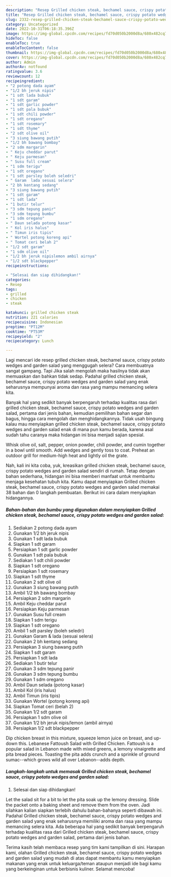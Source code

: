 ```yaml
---
description: "Resep Grilled chicken steak, bechamel sauce, crispy potato wedges and garden salad yang Lezat Sekali, Buat Buka Puasa Enak"
title: "Resep Grilled chicken steak, bechamel sauce, crispy potato wedges and garden salad yang Lezat Sekali, Buat Buka Puasa Enak"
slug: 2332-resep-grilled-chicken-steak-bechamel-sauce-crispy-potato-wedges-and-garden-salad-yang-lezat-sekali-buat-buka-puasa-enak
category: Uncategorized
date: 2022-10-31T06:18:35.396Z
image: https://img-global.cpcdn.com/recipes/fd70d050b2000d8a/680x482cq70/grilled-chicken-steak-bechamel-sauce-crispy-potato-wedges-and-garden-salad-foto-resep-utama.jpg
hideToc: false
enableToc: true
enableTocContent: false
thumbnail: https://img-global.cpcdn.com/recipes/fd70d050b2000d8a/680x482cq70/grilled-chicken-steak-bechamel-sauce-crispy-potato-wedges-and-garden-salad-foto-resep-utama.jpg
cover: https://img-global.cpcdn.com/recipes/fd70d050b2000d8a/680x482cq70/grilled-chicken-steak-bechamel-sauce-crispy-potato-wedges-and-garden-salad-foto-resep-utama.jpg
author: Admin
authorAv: notfound
ratingvalue: 3.6
reviewcount: 12
recipeingredient:
- "2 potong dada ayam"
- "1/2 bh jeruk nipis"
- "1 sdt lada bubuk"
- "1 sdt garam"
- "1 sdt garlic powder"
- "1 sdt pala bubuk"
- "1 sdt chili powder"
- "1 sdt oregano"
- "1 sdt rosemary"
- "1 sdt thyme"
- "2 sdt olive oil"
- "3 siung bawang putih"
- "1/2 bh bawang bombay"
- "2 sdm margarin"
- " Keju cheddar parut"
- " Keju parmesan"
- " Susu full cream"
- "1 sdm terigu"
- "1 sdt oregano"
- "1 sdt parsley boleh seledri"
- " Garam  lada sesuai selera"
- "2 bh kentang sedang"
- "3 siung bawang putih"
- "1 sdt garam"
- "1 sdt lada"
- "1 butir telur"
- "3 sdm tepung panir"
- "3 sdm tepung bumbu"
- "1 sdm oregano"
- " Daun selada potong kasar"
- " Kol iris halus"
- " Timun iris tipis"
- " Wortel potong koreng api"
- " Tomat ceri belah 2"
- "1/2 sdt garam"
- "1 sdm olive oil"
- "1/2 bh jeruk nipislemon ambil airnya"
- "1/2 sdt blackpepper"
recipeinstructions:

- "Selesai dan siap dihidangkan!"
categories:
- Resep
tags:
- grilled
- chicken
- steak

katakunci: grilled chicken steak 
nutrition: 221 calories
recipecuisine: Indonesian
preptime: "PT12M"
cooktime: "PT53M"
recipeyield: "2"
recipecategory: Lunch

---
```



Lagi mencari ide resep grilled chicken steak, bechamel sauce, crispy potato wedges and garden salad yang menggugah selera? Cara membuatnya sangat gampang. Tapi Jika salah mengolah maka hasilnya tidak akan memuaskan dan bahkan tidak sedap. Padahal grilled chicken steak, bechamel sauce, crispy potato wedges and garden salad yang enak seharusnya mempunyai aroma dan rasa yang mampu memancing selera kita.


Banyak hal yang sedikit banyak berpengaruh terhadap kualitas rasa dari grilled chicken steak, bechamel sauce, crispy potato wedges and garden salad, pertama dari jenis bahan, kemudian pemilihan bahan segar dan bagus, hingga cara mengolah dan menghidangkannya. Tidak usah bingung kalau mau menyiapkan grilled chicken steak, bechamel sauce, crispy potato wedges and garden salad enak di mana pun kamu berada, karena asal sudah tahu caranya maka hidangan ini bisa menjadi sajian spesial.

Whisk olive oil, salt, pepper, onion powder, chili powder, and cumin together in a bowl until smooth. Add wedges and gently toss to coat. Preheat an outdoor grill for medium-high heat and lightly oil the grate.


Nah, kali ini kita coba, yuk, kreasikan grilled chicken steak, bechamel sauce, crispy potato wedges and garden salad sendiri di rumah. Tetap dengan bahan sederhana, hidangan ini bisa memberi manfaat untuk membantu menjaga kesehatan tubuh kita. Kamu dapat menyiapkan Grilled chicken steak, bechamel sauce, crispy potato wedges and garden salad memakai 38 bahan dan 0 langkah pembuatan. Berikut ini cara dalam menyiapkan hidangannya.

<!--inarticleads1-->

##### Bahan-bahan dan bumbu yang digunakan dalam menyiapkan Grilled chicken steak, bechamel sauce, crispy potato wedges and garden salad:

1. Sediakan 2 potong dada ayam
1. Gunakan 1/2 bh jeruk nipis
1. Gunakan 1 sdt lada bubuk
1. Siapkan 1 sdt garam
1. Persiapkan 1 sdt garlic powder
1. Gunakan 1 sdt pala bubuk
1. Sediakan 1 sdt chili powder
1. Siapkan 1 sdt oregano
1. Persiapkan 1 sdt rosemary
1. Siapkan 1 sdt thyme
1. Gunakan 2 sdt olive oil
1. Gunakan 3 siung bawang putih
1. Ambil 1/2 bh bawang bombay
1. Persiapkan 2 sdm margarin
1. Ambil  Keju cheddar parut
1. Persiapkan  Keju parmesan
1. Gunakan  Susu full cream
1. Siapkan 1 sdm terigu
1. Siapkan 1 sdt oregano
1. Ambil 1 sdt parsley (boleh seledri)
1. Gunakan  Garam &amp; lada (sesuai selera)
1. Gunakan 2 bh kentang sedang
1. Persiapkan 3 siung bawang putih
1. Siapkan 1 sdt garam
1. Persiapkan 1 sdt lada
1. Sediakan 1 butir telur
1. Gunakan 3 sdm tepung panir
1. Gunakan 3 sdm tepung bumbu
1. Gunakan 1 sdm oregano
1. Ambil  Daun selada (potong kasar)
1. Ambil  Kol (iris halus)
1. Ambil  Timun (iris tipis)
1. Gunakan  Wortel (potong koreng api)
1. Siapkan  Tomat ceri (belah 2)
1. Gunakan 1/2 sdt garam
1. Persiapkan 1 sdm olive oil
1. Gunakan 1/2 bh jeruk nipis/lemon (ambil airnya)
1. Persiapkan 1/2 sdt blackpepper


Dip chicken breast in this mixture, squeeze lemon juice on breast, and up-down this. Lebanese Fattoush Salad with Grilled Chicken. Fattoush is a popular salad in Lebanon made with mixed greens, a lemony vinaigrette and pita bread pieces. Toasting the pita adds crunch and a sprinkle of ground sumac--which grows wild all over Lebanon--adds depth. 

<!--inarticleads2-->

##### Langkah-langkah untuk memasak Grilled chicken steak, bechamel sauce, crispy potato wedges and garden salad:


1. Selesai dan siap dihidangkan!

Let the salad sit for a bit to let the pita soak up the lemony dressing. Slide the packet onto a baking sheet and remove them from the oven. Jadi silahkan kalian siapkan terlebih dahulu bahan-bahanya seperti dibawah ini. Padahal Grilled chicken steak, bechamel sauce, crispy potato wedges and garden salad yang enak seharusnya memiliki aroma dan rasa yang mampu memancing selera kita. Ada beberapa hal yang sedikit banyak berpengaruh terhadap kualitas rasa dari Grilled chicken steak, bechamel sauce, crispy potato wedges and garden salad, pertama dari jenis bahan. 

Terima kasih telah membaca resep yang tim kami tampilkan di sini. Harapan kami, olahan Grilled chicken steak, bechamel sauce, crispy potato wedges and garden salad yang mudah di atas dapat membantu kamu menyiapkan makanan yang enak untuk keluarga/teman ataupun menjadi ide bagi kamu yang berkeinginan untuk berbisnis kuliner. Selamat mencoba!
